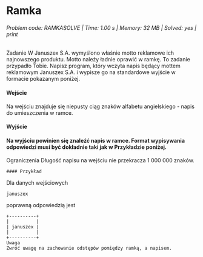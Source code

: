 # Ramka
###### Problem code: RAMKASOLVE \| Time: 1.00 s \| Memory: 32 MB \| Solved: yes \| print

Zadanie
W Januszex S.A. wymyślono właśnie motto reklamowe ich najnowszego produktu. Motto należy ładnie oprawić w ramkę. To zadanie przypadło Tobie. Napisz program, który wczyta napis będący mottem reklamowym Januszex S.A. i wypisze go na standardowe wyjście w formacie pokazanym poniżej.

#### Wejście
Na wejściu znajduje się niepusty ciąg znaków alfabetu angielskiego - napis do umieszczenia w ramce.

#### Wyjście
#### Na wyjściu powinien się znaleźć napis w ramce. Format wypisywania odpowiedzi musi być dokładnie taki jak w Przykładzie poniżej.

Ograniczenia
Długość napisu na wejściu nie przekracza 1 000 000 znaków.

```
#### Przykład
```
Dla danych wejściowych

```
januszex
```
poprawną odpowiedzią jest
```
+----------+
|          |
| januszex |
|          |
+----------+
Uwaga
Zwróć uwagę na zachowanie odstępów pomiędzy ramką, a napisem.
```
